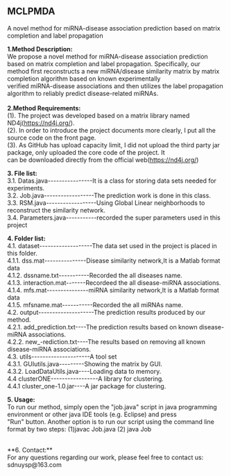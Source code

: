 ## MCLPMDA
A novel method for miRNA-disease association prediction based on matrix completion and label propagation

**1.Method Description:**<br> 
We propose a novel method for miRNA-disease association prediction based on matrix completion and label propagation. Specifically, our<br>  method first reconstructs a new miRNA/disease similarity matrix by matrix completion algorithm based on known experimentally<br>  verified miRNA-disease associations and then utilizes the label propagation algorithm to reliably predict disease-related miRNAs. <br> 
<br> 
**2.Method Requirements:**<br> 
(1). The project was developed based on a matrix library named ND4j(https://nd4j.org/). <br> 
(2). In order to introduce the project documents more clearly, I put all the source code on the front page.<br> 
(3). As GitHub has upload capacity limit, I did not upload the third party jar package, only uploaded the core code of the project. It <br>        can be downloaded directly  from the official web(https://nd4j.org/)<br> 

**3. File list:**<br> 
3.1. Datas.java----------------It is a class for storing data sets needed for experiments.<br> 
3.2. Job.java------------------The prediction work is done in this class.<br> 
3.3. RSM.java------------------Using Global Linear neighborhoods to reconstruct the similarity network.<br> 
3.4. Parameters.java-----------recorded the super parameters used in this project<br> 

**4. Folder list:**<br> 
4.1. dataset-------------------The data set used in the project is placed in this folder.<br>
  4.1.1. dss.mat---------------Disease similarity network,It is a Matlab format data <br>
  4.1.2. dssname.txt-----------Recorded the all diseases name.<br>
  4.1.3. interaction.mat-------Recordeed the all disease-miRNA associations.<br>
  4.1.4. mfs.mat---------------miRNA similarity network,It is a Matlab format data <br>
  4.1.5. mfsname.mat-----------Recorded the all miRNAs name.<br>
4.2. output--------------------The prediction results produced by our method.<br>
  4.2.1. add_prediction.txt----The prediction results based on known disease-miRNA associations.<br>
  4.2.2. new_-rediction.txt----The results based on removing all known disease-miRNA associations.<br>
4.3. utils---------------------A tool set <br>
  4.3.1. GUIutils.java---------Showing the matrix by GUI.<br>
  4.3.2. LoadDataUtils.java----Loading data to memory.<br>
4.4 clusterONE-----------------A library for clustering.<br>
  4.4.1 cluster_one-1.0.jar----A jar package for clustering.<br>
  
**5. Usage:**<br>
To run our method, simply open the "job.java" script in java programming environment or other java IDE tools (e.g. Eclipse) and press<br> 
"Run" button. Another option is to run our script using the command line format by two steps: (1)javac Job.java (2) java Job <br>

<br>
**6. Contact:**<br>
For any questions regarding our work, please feel free to contact us: sdnuysp@163.com<br>
